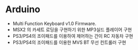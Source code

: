 # Arduino 
- Multi Function Keyboard v1.0 Firmware.
- MSX2 의 카세트 로딩을 구현하기 위한 MP3실드 플레이어 구현
- PS3/PS4의 조이패드를 이용하여 제어하는 간이 RC 자동차 구현
- PS3/PS4의 조이패드를 이용한 MVS BT 무선 컨트롤러 구현
